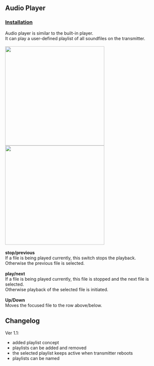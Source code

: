 ## Audio Player
### [Installation](https://github.com/LeonAirRC/Jeti-Lua-Apps#installation)
Audio player is similar to the built-in player.\
It can play a user-defined playlist of all soundfiles on the transmitter.\
\
<img src="https://user-images.githubusercontent.com/57962936/115938657-c102bb80-a49b-11eb-9fe3-a8f5ec7f7699.png" width=320/>
<img src="https://user-images.githubusercontent.com/57962936/115938658-c2cc7f00-a49b-11eb-97ec-94fefa2ec925.png" width=320/>\
\
**stop/previous**\
If a file is being played currently, this switch stops the playback.\
Otherwise the previous file is selected.\
\
**play/next**\
If a file is being played currently, this file is stopped and the next file is selected.\
Otherwise playback of the selected file is initiated.\
\
**Up/Down**\
Moves the focused file to the row above/below.


## Changelog
Ver 1.1:
- added playlist concept
- playlists can be added and removed
- the selected playlist keeps active when transmitter reboots
- playlists can be named
